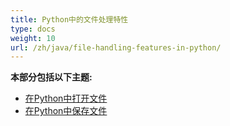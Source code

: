 ```yaml
---
title: Python中的文件处理特性
type: docs
weight: 10
url: /zh/java/file-handling-features-in-python/
---
```


**本部分包括以下主题:** 
- [在Python中打开文件](/cells/zh/java/opening-files-in-python/)
- [在Python中保存文件](/cells/zh/java/saving-files-in-python/)
